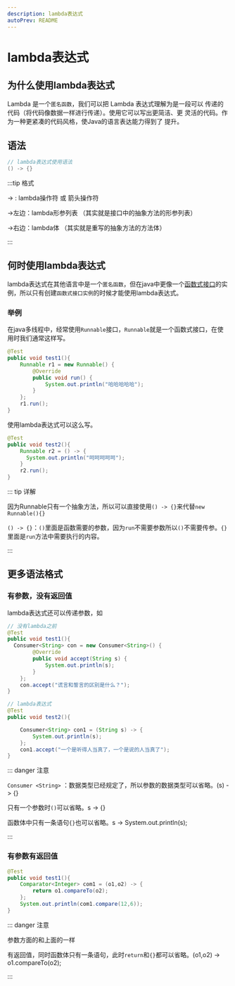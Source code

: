 ```yaml
---
description: lambda表达式
autoPrev: README
---
```


# lambda表达式

## 为什么使用lambda表达式

Lambda 是一个`匿名函数`，我们可以把 Lambda 表达式理解为是一段可以
传递的代码（将代码像数据一样进行传递）。使用它可以写出更简洁、更
灵活的代码。作为一种更紧凑的代码风格，使Java的语言表达能力得到了
提升。

## 语法
```java
// lambda表达式使用语法
() -> {}
```

:::tip 格式

-> : lambda操作符 或 箭头操作符

->左边：lambda形参列表 （其实就是接口中的抽象方法的形参列表）

->右边：lambda体 （其实就是重写的抽象方法的方法体）

:::

## 何时使用lambda表达式
lambda表达式在其他语言中是一个`匿名函数`，但在java中更像一个[函数式接口](./functional.html#概念)的实例，所以只有创建`函数式接口实例`的时候才能使用lambda表达式。

### 举例
在java多线程中，经常使用`Runnable`接口，`Runnable`就是一个函数式接口，在使用时我们通常这样写。

```java
@Test
public void test1(){
    Runnable r1 = new Runnable() {
        @Override
        public void run() {
            System.out.println("哈哈哈哈哈");
        }
    };
    r1.run();
}
```

使用lambda表达式可以这么写。

```java
@Test
public void test2(){
    Runnable r2 = () -> {
      System.out.println("呵呵呵呵呵");
    }
    r2.run();
}
```

::: tip 详解

因为Runnable只有一个抽象方法，所以可以直接使用`() -> {}`来代替`new Runnable(){}`

`() -> {}`：`()`里面是函数需要的参数，因为`run`不需要参数所以`()`不需要传参。`{}`里面是`run`方法中需要执行的内容。

:::
## 更多语法格式
### 有参数，没有返回值
lambda表达式还可以传递参数，如

```java
// 没有lambda之前
@Test
public void test1(){
  Consumer<String> con = new Consumer<String>() {
        @Override
        public void accept(String s) {
            System.out.println(s);
        }
    };
    con.accept("谎言和誓言的区别是什么？");
}

// lambda表达式
@Test
public void test2(){

    Consumer<String> con1 = (String s) -> {
        System.out.println(s);
    };
    con1.accept("一个是听得人当真了，一个是说的人当真了");
}
```

::: danger 注意

`Consumer <String>` ：数据类型已经规定了，所以参数的数据类型可以省略。(s) -> {}

只有一个参数时`()`可以省略。s -> {}

函数体中只有一条语句`{}`也可以省略。s ->  System.out.println(s);

:::

### 有参数有返回值

```java
@Test
public void test1(){
    Comparator<Integer> com1 = (o1,o2) -> {
        return o1.compareTo(o2);
    };
    System.out.println(com1.compare(12,6));
}
```

::: danger 注意

参数方面的和上面的一样

有返回值，同时函数体只有一条语句，此时`return`和`{}`都可以省略。(o1,o2) -> o1.compareTo(o2);

:::

